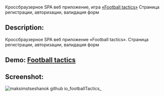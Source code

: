 Кроссбраузерное SPA веб приложение, игра [«Football tactics»](https://maksimstseshanok.github.io/footballTactics/)
Страница регистрации, авторизации, валидация форм

## Description:

Кроссбраузерное SPA веб приложение «Football tactics».
Страница регистрации, авторизации, валидация форм

## Demo: [Football tactics](https://maksimstseshanok.github.io/footballTactics/)

## Screenshot:
![maksimstseshanok github io_footballTactics_](https://user-images.githubusercontent.com/65167706/105139681-9b19f380-5b07-11eb-950d-fd5086ee6f2e.png)
